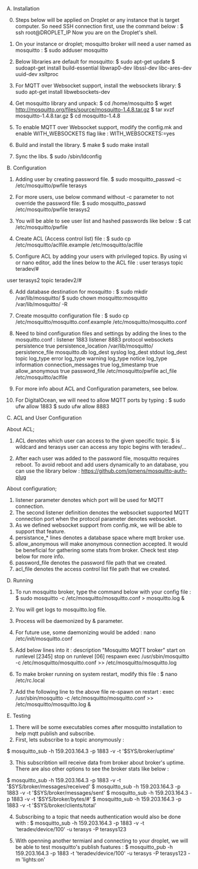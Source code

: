 A. Installation

0. Steps below will be applied on Droplet or any instance that is target computer. 
So need SSH connection first, use the command below :
$ ssh root@DROPLET_IP
Now you are on the Droplet's shell.

1. On your instance or droplet; mosquitto broker will need a user named as mosquitto :
$ sudo adduser mosquitto

2. Below libraries are default for mosquitto: 
$ sudo apt-get update
$ sudoapt-get install build-essential libwrap0-dev libssl-dev libc-ares-dev uuid-dev xsltproc 

3. For MQTT over Websocket support, install the websockets library:
$ sudo apt-get install libwebsockets-dev

4. Get mosquitto library and unpack:
$ cd /home/mosquitto
$ wget http://mosquitto.org/files/source/mosquitto-1.4.8.tar.gz
$ tar xvzf mosquitto-1.4.8.tar.gz
$ cd mosquitto-1.4.8

5. To enable MQTT over Websocket support, modify the config.mk and enable WITH_WEBSOCKETS flag like :
WITH_WEBSOCKETS:=yes

6. Build and install the library.
$ make
$ sudo make install

7. Sync the libs.
$ sudo /sbin/ldconfig


B. Configuration

1. Adding user by creating password file.
$ sudo mosquitto_passwd -c /etc/mosquitto/pwfile terasys

2. For more users, use below command without -c parameter to not override the password file:
$ sudo mosquitto_passwd /etc/mosquitto/pwfile terasys2

3. You will be able to see user list and hashed passwords like below :
$ cat /etc/mosquitto/pwfile

4. Create ACL (Access control list) file :
$ sudo cp /etc/mosquitto/aclfile.example /etc/mosquitto/aclfile

5. Configure ACL by adding your users with privileged topics. By using vi or nano editor, add the lines below to the ACL file :
user terasys
topic teradev/#

user terasys2
topic teradev2/#

6. Add database destination for mosquitto :
$ sudo mkdir /var/lib/mosquitto/
$ sudo chown mosquitto:mosquitto /var/lib/mosquitto/ -R

7. Create mosquitto configuration file :
$ sudo cp /etc/mosquitto/mosquitto.conf.example /etc/mosquitto/mosquitto.conf

8. Need to bind configuration files and settings by adding the lines to the mosquitto.conf :
listener 1883
listener 8883
protocol websockets
persistence true
persistence_location /var/lib/mosquitto/
persistence_file mosquitto.db
log_dest syslog
log_dest stdout
log_dest topic
log_type error
log_type warning
log_type notice
log_type information
connection_messages true
log_timestamp true
allow_anonymous true
password_file /etc/mosquitto/pwfile
acl_file /etc/mosquitto/aclfile

9. For more info about ACL and Configuration parameters, see below.
10. For DigitalOcean, we will need to allow MQTT ports by typing :
$ sudo ufw allow 1883
$ sudo ufw allow 8883

C. ACL and User Configuration

About ACL;

1. ACL denotes which user can access to the given specific topic. 
$ is wildcard and terasys user can access any topic begins with teradev/...

2. After each user was added to the password file, mosquitto requires reboot. 
To avoid reboot and add users dynamically to an database, you can use the library below :
https://github.com/jpmens/mosquitto-auth-plug

About configuration;

1. listener parameter denotes which port will be used for MQTT connection.
2. The second listener definition denotes the websocket supported MQTT connection port when the protocol parameter denotes websocket.
3. As we defined websocket support from config.mk, we will be able to support that feature.
4. persistance_* lines denotes a database space where mqtt broker use.
5. allow_anonymous will make anonymous connection accepted. It would be beneficial for gathering some stats from broker. Check test step below for more info.
6. password_file denotes the password file path that we created.
7. acl_file denotes the access control list file path that we created.


D. Running

1. To run mosquitto broker, type the command below with your config file :
$ sudo mosquitto -c /etc/mosquitto/mosquitto.conf > mosquitto.log &

2. You will get logs to mosquitto.log file.
3. Process will be daemonized by & parameter.
4. For future use, some daemonizing would be added :
nano /etc/init/mosquitto.conf

5. Add below lines into it :
description "Mosquitto MQTT broker"
start on runlevel [2345]
stop on runlevel [06]
respawn
exec /usr/sbin/mosquitto -c /etc/mosquitto/mosquitto.conf >> /etc/mosquitto/mosquitto.log

6. To make broker running on system restart, modify this file :
$ nano /etc/rc.local

7. Add the following line to the above file re-spawn on restart :
exec /usr/sbin/mosquitto -c /etc/mosquitto/mosquitto.conf >> /etc/mosquitto/mosquitto.log &

E. Testing

1. There will be some executables comes after mosquitto installation to help mqtt publish and subscribe.
2. First, lets subscribe to a topic anonymously :

$ mosquitto_sub -h 159.203.164.3 -p 1883 -v -t '$SYS/broker/uptime'

3. This subscribtion will receive data from broker about broker's uptime. There are also other options to see the broker stats like below :

$ mosquitto_sub -h 159.203.164.3 -p 1883 -v -t '$SYS/broker/messages/received'
$ mosquitto_sub -h 159.203.164.3 -p 1883 -v -t '$SYS/broker/messages/sent'
$ mosquitto_sub -h 159.203.164.3 -p 1883 -v -t '$SYS/broker/bytes/#'
$ mosquitto_sub -h 159.203.164.3 -p 1883 -v -t '$SYS/broker/clients/total'

4. Subscribing to a topic that needs authentication would also be done with :
$ mosquitto_sub -h 159.203.164.3 -p 1883 -v -t 'teradev/device/100' -u terasys -P terasys123

5. With openning another termianl and connecting to your droplet, we will be able to test mosquitto's publish fuatures :
$ mosquitto_pub -h 159.203.164.3 -p 1883 -t 'teradev/device/100' -u terasys -P terasys123 -m 'lights:on'


